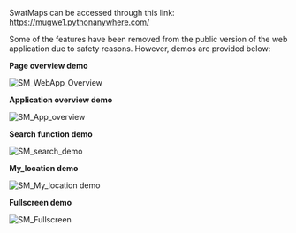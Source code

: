 SwatMaps can be accessed through this link: https://mugwe1.pythonanywhere.com/

Some of the features have been removed from the public version of the web application due to safety reasons. However, demos are provided below:



**Page overview demo**

![SM_WebApp_Overview](https://github.com/user-attachments/assets/ea6472cf-9e0e-4290-bd5d-ca835bf07325)




**Application overview demo**



![SM_App_overview](https://github.com/user-attachments/assets/f2970460-9b41-4180-b47d-1cb5ae1928ba)




**Search function demo**


![SM_search_demo](https://github.com/user-attachments/assets/bde603d6-978c-4c0a-8ed1-5c6c8c0d7fb8)



**My_location demo**


![SM_My_location demo](https://github.com/user-attachments/assets/b9b1fc23-1643-48ee-9688-307564ba2147)



**Fullscreen demo**


![SM_Fullscreen](https://github.com/user-attachments/assets/c3c9c253-ab57-43e8-95aa-a70c6a05fc39)

